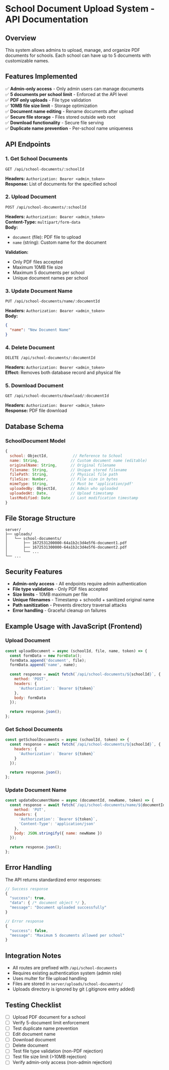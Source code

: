 # School Document Upload System - API Documentation

## Overview
This system allows admins to upload, manage, and organize PDF documents for schools. Each school can have up to 5 documents with customizable names.

## Features Implemented
✅ **Admin-only access** - Only admin users can manage documents  
✅ **5 documents per school limit** - Enforced at the API level  
✅ **PDF only uploads** - File type validation  
✅ **10MB file size limit** - Storage optimization  
✅ **Document name editing** - Rename documents after upload  
✅ **Secure file storage** - Files stored outside web root  
✅ **Download functionality** - Secure file serving  
✅ **Duplicate name prevention** - Per-school name uniqueness  

## API Endpoints

### 1. Get School Documents
```
GET /api/school-documents/:schoolId
```
**Headers:** `Authorization: Bearer <admin_token>`  
**Response:** List of documents for the specified school

### 2. Upload Document
```
POST /api/school-documents/:schoolId
```
**Headers:** `Authorization: Bearer <admin_token>`  
**Content-Type:** `multipart/form-data`  
**Body:**
- `document` (file): PDF file to upload
- `name` (string): Custom name for the document

**Validation:**
- Only PDF files accepted
- Maximum 10MB file size
- Maximum 5 documents per school
- Unique document names per school

### 3. Update Document Name
```
PUT /api/school-documents/name/:documentId
```
**Headers:** `Authorization: Bearer <admin_token>`  
**Body:**
```json
{
  "name": "New Document Name"
}
```

### 4. Delete Document
```
DELETE /api/school-documents/:documentId
```
**Headers:** `Authorization: Bearer <admin_token>`  
**Effect:** Removes both database record and physical file

### 5. Download Document
```
GET /api/school-documents/download/:documentId
```
**Headers:** `Authorization: Bearer <admin_token>`  
**Response:** PDF file download

## Database Schema

### SchoolDocument Model
```javascript
{
  school: ObjectId,           // Reference to School
  name: String,              // Custom document name (editable)
  originalName: String,      // Original filename
  filename: String,          // Unique stored filename
  filePath: String,          // Physical file path
  fileSize: Number,          // File size in bytes
  mimeType: String,          // Must be 'application/pdf'
  uploadedBy: ObjectId,      // Admin who uploaded
  uploadedAt: Date,          // Upload timestamp
  lastModified: Date         // Last modification timestamp
}
```

## File Storage Structure
```
server/
├── uploads/
│   └── school-documents/
│       ├── 1672531200000-64a1b2c3d4e5f6-document1.pdf
│       ├── 1672531300000-64a1b2c3d4e5f6-document2.pdf
│       └── ...
└── ...
```

## Security Features
- **Admin-only access** - All endpoints require admin authentication
- **File type validation** - Only PDF files accepted
- **Size limits** - 10MB maximum per file
- **Unique filenames** - Timestamp + schoolId + sanitized original name
- **Path sanitization** - Prevents directory traversal attacks
- **Error handling** - Graceful cleanup on failures

## Example Usage with JavaScript (Frontend)

### Upload Document
```javascript
const uploadDocument = async (schoolId, file, name, token) => {
  const formData = new FormData();
  formData.append('document', file);
  formData.append('name', name);
  
  const response = await fetch(`/api/school-documents/${schoolId}`, {
    method: 'POST',
    headers: {
      'Authorization': `Bearer ${token}`
    },
    body: formData
  });
  
  return response.json();
};
```

### Get School Documents
```javascript
const getSchoolDocuments = async (schoolId, token) => {
  const response = await fetch(`/api/school-documents/${schoolId}`, {
    headers: {
      'Authorization': `Bearer ${token}`
    }
  });
  
  return response.json();
};
```

### Update Document Name
```javascript
const updateDocumentName = async (documentId, newName, token) => {
  const response = await fetch(`/api/school-documents/name/${documentId}`, {
    method: 'PUT',
    headers: {
      'Authorization': `Bearer ${token}`,
      'Content-Type': 'application/json'
    },
    body: JSON.stringify({ name: newName })
  });
  
  return response.json();
};
```

## Error Handling
The API returns standardized error responses:

```javascript
// Success response
{
  "success": true,
  "data": { /* document object */ },
  "message": "Document uploaded successfully"
}

// Error response
{
  "success": false,
  "message": "Maximum 5 documents allowed per school"
}
```

## Integration Notes
- All routes are prefixed with `/api/school-documents`
- Requires existing authentication system (admin role)
- Uses multer for file upload handling
- Files are stored in `server/uploads/school-documents/`
- Uploads directory is ignored by git (.gitignore entry added)

## Testing Checklist
- [ ] Upload PDF document for a school
- [ ] Verify 5-document limit enforcement
- [ ] Test duplicate name prevention
- [ ] Edit document name
- [ ] Download document
- [ ] Delete document
- [ ] Test file type validation (non-PDF rejection)
- [ ] Test file size limit (>10MB rejection)
- [ ] Verify admin-only access (non-admin rejection)
